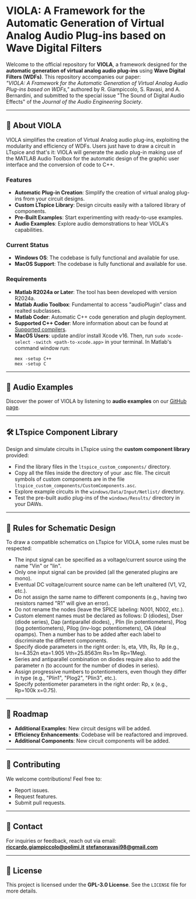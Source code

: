 # VIOLA: A Framework for the Automatic Generation of Virtual Analog Audio Plug-ins based on Wave Digital Filters

Welcome to the official repository for **VIOLA**, a framework designed for the **automatic generation of virtual analog audio plug-ins** using **Wave Digital Filters (WDFs)**. This repository accompanies our paper:  
*"VIOLA: A Framework for the Automatic Generation of Virtual Analog Audio Plug-ins based on WDFs,"* authored by R. Giampiccolo, S. Ravasi, and A. Bernardini, and submitted to the special issue "The Sound of Digital Audio Effects" of the *Journal of the Audio Engineering Society*.

---

## 📖 About VIOLA

VIOLA simplifies the creation of Virtual Analog audio plug-ins, exploiting the modularity and efficiency of WDFs. Users just have to draw a circuit in LTspice and that's it: VIOLA will generate the audio plug-in making use of the MATLAB Audio Toolbox for the automatic design of the graphic user interface and the conversion of code to C++.

### Features

- **Automatic Plug-in Creation**: Simplify the creation of virtual analog plug-ins from your circuit designs.  
- **Custom LTspice Library**: Design circuits easily with a tailored library of components.  
- **Pre-Built Examples**: Start experimenting with ready-to-use examples.  
- **Audio Examples**: Explore audio demonstrations to hear VIOLA's capabilities.

### Current Status

- **Windows OS**: The codebase is fully functional and available for use.  
- **MacOS Support**: The codebase is fully functional and available for use.

### Requirements

- **Matlab R2024a or Later**: The tool has been developed with version R2024a.
- **Matlab Audio Toolbox**: Fundamental to access "audioPlugin" class and realted subclasses.
- **Matlab Coder**: Automatic C++ code generation and plugin deployment.
- **Supported C++ Coder**: More information about can be found at [Supported compilers](https://it.mathworks.com/support/requirements/supported-compilers.html).
- **MacOS Users**: update and/or install Xcode v16. Then, run `sudo xcode-select -switch <path-to-xcode.app>` in your terminal. In Matlab's command window run:
  ```
  mex -setup C++
  mex -setup C
  ```

---

## 🎸 Audio Examples

Discover the power of VIOLA by listening to **audio examples** on our [GitHub page](https://polimi-ispl.github.io/viola/).

---

## 🛠️ LTspice Component Library

Design and simulate circuits in LTspice using the **custom component library** provided:

- Find the library files in the `ltspice_custom_components/` directory.
- Copy all the files inside the directory of your .asc file. The circuit symbols of custom components are in the file `ltspice_custom_components/CustomComponents.asc`. 
- Explore example circuits in the `windows/Data/Input/Netlist/` directory.
- Test the pre-built audio plug-ins of the `windows/Results/` directory in your DAWs.

---

## :memo: Rules for Schematic Design

To draw a compatible schematics on LTspice for VIOLA, some rules must be respected:

- The input signal can be specified as a voltage/current source using the name "Vin" or "Iin".
- Only one input signal can be provided (all the generated plugins are mono).
- Eventual DC voltage/current source name can be left unaltered (V1, V2, etc.).
- Do not assign the same name to different components (e.g., having two resistors named "R1" will give an error).
- Do not rename the nodes (leave the SPICE labeling: N001, N002, etc.).
- Custom element names must be declared as follows: D (diodes), Dser (diode series), Dap (antiparallel diodes), , Plin (lin potentiometers), Plog (log potentiometers), Pilog (inv-logc potentiometers), OA (ideal opamps). Then a number has to be added after each label to discriminate the different components. 
- Specify diode parameters in the right order: Is, eta, Vth, Rs, Rp (e.g., Is=4.352n eta=1.905 Vth=25.8563m Rs=1m Rp=1Meg).
- Series and antiparallel combination on diodes require also to add the parameter n (to account for the number of diodes in series).
- Assign progressive numbers to potentiometers, even though they differ in type (e.g., "Plin1", "Plog2", "Plin3", etc.).
- Specify potentiometer parameters in the right order: Rp, x (e.g., Rp=100k x=0.75).

---

## 📅 Roadmap

- **Additional Examples**: New circuit designs will be added.
- **Efficiency Enhancements**: Codebase will be reafactored and improved.
- **Additional Components**: New circuit components will be added. 

---

## 🤝 Contributing

We welcome contributions! Feel free to:

- Report issues.  
- Request features.  
- Submit pull requests.

---

## 📧 Contact

For inquiries or feedback, reach out via email:  
**riccardo.giampiccolo@polimi.it**
**stefanoravasi98@gmail.com**

---

## 📜 License

This project is licensed under the **GPL-3.0 License**. See the `LICENSE` file for more details.
